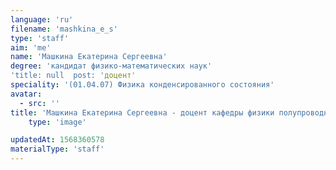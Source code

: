 ```yaml
---
language: 'ru'
filename: 'mashkina_e_s'
type: 'staff'
aim: 'me'
name: 'Машкина Екатерина Сергеевна'
degree: 'кандидат физико-математических наук'
'title: null  post: 'доцент'
speciality: '(01.04.07) Физика конденсированного состояния'
avatar:
  - src: ''
title: 'Машкина Екатерина Сергеевна - доцент кафедры физики полупроводников и микроэлектроники'
    type: 'image'

updatedAt: 1568360578
materialType: 'staff'
---
```


